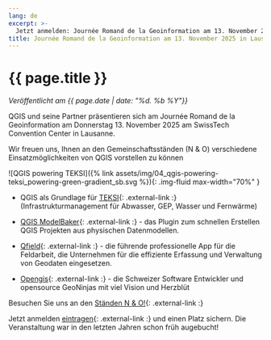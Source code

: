 ```yaml
---
lang: de
excerpt: >-
  Jetzt anmelden: Journée Romand de la Geoinformation am 13. November 2025 in Lausanne statt.
title: Journée Romand de la Geoinformation am 13. November 2025 in Lausanne
---
```


# {{ page.title }}

*Veröffentlicht am {{ page.date | date: "%d. %b %Y"}}*

QGIS und seine Partner präsentieren sich am Journée Romand de la Geoinformation am Donnerstag 13. November 2025 am SwissTech Convention Center in Lausanne.

Wir freuen uns, Ihnen an den Gemeinschaftsständen (N & O) verschiedene Einsatzmöglichkeiten von QGIS vorstellen zu können


![QGIS powering TEKSI]({% link assets/img/04_qgis-powering-teksi_powering-green-gradient_sb.svg %}){: .img-fluid max-width="70%" }

- QGIS als Grundlage für [TEKSI](https://www.teksi.ch){: .external-link :} (Infrastrukturmanagement für Abwasser, GEP, Wasser und Fernwärme)

- [QGIS ModelBaker](https://www.qgis.ch/de/themen/){: .external-link :} - das Plugin zum schnellen Erstellen QGIS Projekten aus physischen Datenmodellen.

- [Qfield](https://www.qfield.org){: .external-link :} - die führende professionelle App für die Feldarbeit, die Unternehmen für die effiziente Erfassung und Verwaltung von Geodaten eingesetzen.

- [Opengis](https://www.opengis.ch){: .external-link :} - die Schweizer Software Entwickler und opensource GeoNinjas mit viel Vision und Herzblüt 


Besuchen Sie uns an den [Ständen N & O!](https://georomandie.com/espace-exposants){: .external-link :}

Jetzt anmelden [eintragen](https://georomandie.com/inscription){: .external-link :} und einen Platz sichern. Die Veranstaltung war in den letzten Jahren schon früh augebucht!


